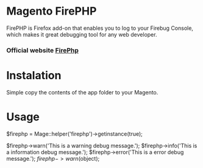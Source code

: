 # Magento FirePHP


FirePHP is Firefox add-on that enables you to log to your Firebug Console, which makes it great debugging tool for any web developer.


### Official website [FirePhp](http://firephp.org)


# Instalation

Simple copy the contents of the app folder to your Magento.


# Usage

$firephp = Mage::helper('firephp')->getinstance(true);
        
$firephp->warn('This is a warning debug message.'); 
$firephp->info('This is a information debug message.');
$firephp->error('This is a error debug message.');
$firephp->warn($object);
